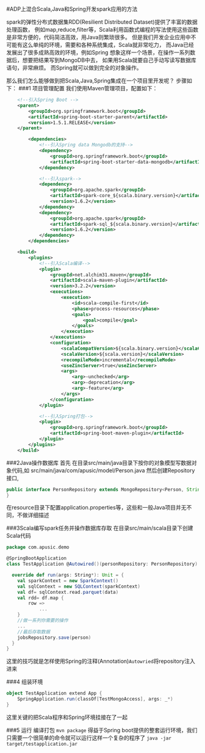 #ADP上混合Scala,Java和Spring开发spark应用的方法

spark的弹性分布式数据集RDD(Resilient Distributed Dataset)提供了丰富的数据处理函数，
例如map,reduce,filter等，Scala利用函数式编程的写法使用这些函数是非常方便的，代码简洁高效，用Java则繁琐很多。
但是我们开发企业应用中不可能有这么单纯的环境，需要和各种系统集成，Scala就非常吃力，
而Java已经发展出了很多成熟高效的环境，例如Spring
想象这样一个场景，在操作一系列数据后，想要把结果写到MongoDB中去，
如果用Scala就要自己手动写读写数据库语句，非常麻烦。
而Spring就可以做到完全的对象操作。

那么我们怎么能够做到把Scala,Java,Spring集成在一个项目里开发呢？
步骤如下：
###1 项目管理配置
我们使用Maven管理项目，配置如下：
```xml
    <!--引入Spring Boot -->
    <parent>
        <groupId>org.springframework.boot</groupId>
        <artifactId>spring-boot-starter-parent</artifactId>
        <version>1.5.1.RELEASE</version>
    </parent>

        <dependencies>
            <!--引入Spring data Mongodb的支持-->
            <dependency>
                <groupId>org.springframework.boot</groupId>
                <artifactId>spring-boot-starter-data-mongodb</artifactId>
            </dependency>

            <!--引入spark-->
            <dependency>
                <groupId>org.apache.spark</groupId>
                <artifactId>spark-core_${scala.binary.version}</artifactId>
                <version>1.6.2</version>
            </dependency>
            <dependency>
                <groupId>org.apache.spark</groupId>
                <artifactId>spark-sql_${scala.binary.version}</artifactId>
                <version>1.6.2</version>
            </dependency>
        </dependencies>

    <build>
        <plugins>
            <!--引入Scala编译-->
            <plugin>
                <groupId>net.alchim31.maven</groupId>
                <artifactId>scala-maven-plugin</artifactId>
                <version>3.2.2</version>
                <executions>
                    <execution>
                        <id>scala-compile-first</id>
                        <phase>process-resources</phase>
                        <goals>
                            <goal>compile</goal>
                        </goals>
                    </execution>
                </executions>
                <configuration>
                    <scalaCompatVersion>${scala.binary.version}</scalaCompatVersion>
                    <scalaVersion>${scala.version}</scalaVersion>
                    <recompileMode>incremental</recompileMode>
                    <useZincServer>true</useZincServer>
                    <args>
                        <arg>-unchecked</arg>
                        <arg>-deprecation</arg>
                        <arg>-feature</arg>
                    </args>
                </configuration>
            </plugin>

            <!--引入Spring打包-->
            <plugin>
                <groupId>org.springframework.boot</groupId>
                <artifactId>spring-boot-maven-plugin</artifactId>
            </plugin>
        </plugins>
    </build>
```

###2Java操作数据库
首先
在目录src/main/java目录下按你的对象模型写数据对象代码,如
src/main/java/com/apusic/model/Person.java
然后创建Repository接口,
```java
public interface PersonRepository extends MongoRepository<Person, String>{
}
```
在resource目录下配置application.properties等，这些和一般Java项目并无不同，不做详细描述

###3Scala编写spark任务并操作数据库存取
在目录src/main/scala目录下创建Scala代码
```scala
package com.apusic.demo

@SpringBootApplication
class TestApplication @Autowired()(personRepository: PersonRepository) extends CommandLineRunner {

  override def run(args: String*): Unit = {
    val sparkContext = new SparkContext()
    val sqlContext = new SQLContext(sparkContext)
    val df= sqlContext.read.parquet(data)
    val rdd= df.map {
        row =>
            ...
    }
    //做一系列你需要的操作
    ...
    //最后存取数据
    jobsRepository.save(person)
  }
}
```
这里的技巧就是怎样使用Spring的注释(Annotation)`Autowried`将repository注入进来

###4 组装环境
```scala
object TestApplication extend App {
    SpringApplication.run(classOf[TestMongoAccess], args: _*)
}
```
这里关键的把Scala程序和Spring环境挂接在了一起

###5 运行
编译打包
`mvn package`
得益于Spring boot提供的整套运行环境，我们只需要一个很简单的命令就可以运行这样一个复杂的程序了
`java -jar target/testapplication.jar`